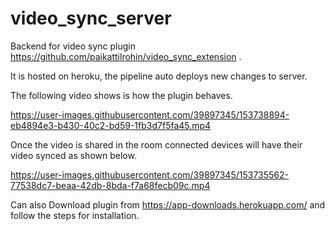 # video_sync_server
Backend for video sync plugin https://github.com/paikattilrohin/video_sync_extension .

It is hosted on heroku, the pipeline auto deploys new changes to server.

The following video shows is how the plugin behaves.

https://user-images.githubusercontent.com/39897345/153738894-eb4894e3-b430-40c2-bd59-1fb3d7f5fa45.mp4


Once the video is shared in the room connected devices will have their video synced as shown below.

https://user-images.githubusercontent.com/39897345/153735562-77538dc7-beaa-42db-8bda-f7a68fecb09c.mp4




Can also Download plugin from https://app-downloads.herokuapp.com/ and follow the steps for installation.

